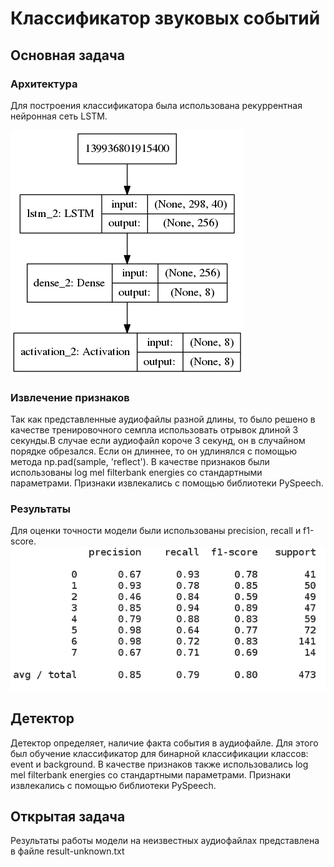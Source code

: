 # Классификатор звуковых событий

## Основная задача

### Архитектура

Для построения классификатора была использована рекуррентная нейронная сеть LSTM. 

![model](pic/model.png)
 
 
### Извлечение признаков

Так как представленные аудиофайлы разной длины, то было решено в качестве тренировочного семпла использовать отрывок длиной 3 секунды.В случае если аудиофайл короче 3 секунд, он в случайном порядке обрезался. Если он длиннее, то он удлинялся с помощью метода np.pad(sample, 'reflect').
В качестве признаков были использованы log mel filterbank energies со стандартными параметрами. Признаки извлекались с помощью библиотеки PySpeech.

### Результаты 
Для оценки точности модели были использованы precision, recall и f1-score.
![model](pic/results.png)

## Детектор
Детектор определяет, наличие факта события в аудиофайле. Для этого был обучение классификатор для бинарной классификации классов: event и background. В качестве признаков также использовались log mel filterbank energies со стандартными параметрами. Признаки извлекались с помощью библиотеки PySpeech. 


## Открытая задача
Результаты работы модели на неизвестных аудиофайлах представлена в файле result-unknown.txt
